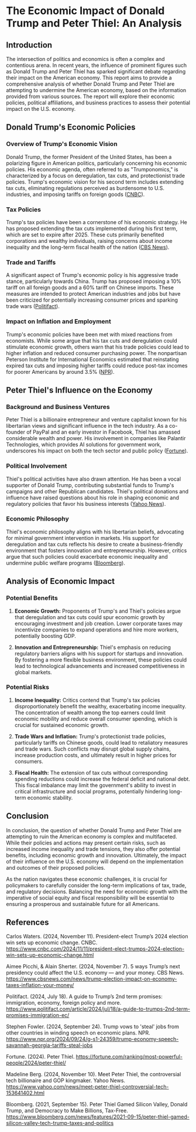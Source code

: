 
# The Economic Impact of Donald Trump and Peter Thiel: An Analysis

## Introduction

The intersection of politics and economics is often a complex and contentious arena. In recent years, the influence of prominent figures such as Donald Trump and Peter Thiel has sparked significant debate regarding their impact on the American economy. This report aims to provide a comprehensive analysis of whether Donald Trump and Peter Thiel are attempting to undermine the American economy, based on the information provided from various sources. The report will explore their economic policies, political affiliations, and business practices to assess their potential impact on the U.S. economy.

## Donald Trump's Economic Policies

### Overview of Trump's Economic Vision

Donald Trump, the former President of the United States, has been a polarizing figure in American politics, particularly concerning his economic policies. His economic agenda, often referred to as "Trumponomics," is characterized by a focus on deregulation, tax cuts, and protectionist trade policies. Trump's economic vision for his second term includes extending tax cuts, eliminating regulations perceived as burdensome to U.S. industries, and imposing tariffs on foreign goods ([CNBC](https://www.cnbc.com/2024/11/11/president-elect-trumps-2024-election-win-sets-up-economic-change.html)).

### Tax Policies

Trump's tax policies have been a cornerstone of his economic strategy. He has proposed extending the tax cuts implemented during his first term, which are set to expire after 2025. These cuts primarily benefited corporations and wealthy individuals, raising concerns about income inequality and the long-term fiscal health of the nation ([CBS News](https://www.cbsnews.com/news/trump-election-impact-on-economy-taxes-inflation-your-money/)).

### Trade and Tariffs

A significant aspect of Trump's economic policy is his aggressive trade stance, particularly towards China. Trump has proposed imposing a 10% tariff on all foreign goods and a 60% tariff on Chinese imports. These measures are intended to protect American industries and jobs but have been criticized for potentially increasing consumer prices and sparking trade wars ([Politifact](https://www.politifact.com/article/2024/jul/18/a-guide-to-trumps-2nd-term-promises-immigration-ec/)).

### Impact on Inflation and Employment

Trump's economic policies have been met with mixed reactions from economists. While some argue that his tax cuts and deregulation could stimulate economic growth, others warn that his trade policies could lead to higher inflation and reduced consumer purchasing power. The nonpartisan Peterson Institute for International Economics estimated that reinstating expired tax cuts and imposing higher tariffs could reduce post-tax incomes for poorer Americans by around 3.5% ([NPR](https://www.npr.org/2024/11/07/nx-s1-5181869/trump-wins-global-economics)).

## Peter Thiel's Influence on the Economy

### Background and Business Ventures

Peter Thiel is a billionaire entrepreneur and venture capitalist known for his libertarian views and significant influence in the tech industry. As a co-founder of PayPal and an early investor in Facebook, Thiel has amassed considerable wealth and power. His involvement in companies like Palantir Technologies, which provides AI solutions for government work, underscores his impact on both the tech sector and public policy ([Fortune](https://fortune.com/ranking/most-powerful-people/2024/peter-thiel/)).

### Political Involvement

Thiel's political activities have also drawn attention. He has been a vocal supporter of Donald Trump, contributing substantial funds to Trump's campaigns and other Republican candidates. Thiel's political donations and influence have raised questions about his role in shaping economic and regulatory policies that favor his business interests ([Yahoo News](https://www.yahoo.com/news/meet-peter-thiel-controversial-tech-153641402.html)).

### Economic Philosophy

Thiel's economic philosophy aligns with his libertarian beliefs, advocating for minimal government intervention in markets. His support for deregulation and tax cuts reflects his desire to create a business-friendly environment that fosters innovation and entrepreneurship. However, critics argue that such policies could exacerbate economic inequality and undermine public welfare programs ([Bloomberg](https://www.bloomberg.com/news/features/2021-09-15/peter-thiel-gamed-silicon-valley-tech-trump-taxes-and-politics)).

## Analysis of Economic Impact

### Potential Benefits

1. **Economic Growth:** Proponents of Trump's and Thiel's policies argue that deregulation and tax cuts could spur economic growth by encouraging investment and job creation. Lower corporate taxes may incentivize companies to expand operations and hire more workers, potentially boosting GDP.

2. **Innovation and Entrepreneurship:** Thiel's emphasis on reducing regulatory barriers aligns with his support for startups and innovation. By fostering a more flexible business environment, these policies could lead to technological advancements and increased competitiveness in global markets.

### Potential Risks

1. **Income Inequality:** Critics contend that Trump's tax policies disproportionately benefit the wealthy, exacerbating income inequality. The concentration of wealth among the top earners could limit economic mobility and reduce overall consumer spending, which is crucial for sustained economic growth.

2. **Trade Wars and Inflation:** Trump's protectionist trade policies, particularly tariffs on Chinese goods, could lead to retaliatory measures and trade wars. Such conflicts may disrupt global supply chains, increase production costs, and ultimately result in higher prices for consumers.

3. **Fiscal Health:** The extension of tax cuts without corresponding spending reductions could increase the federal deficit and national debt. This fiscal imbalance may limit the government's ability to invest in critical infrastructure and social programs, potentially hindering long-term economic stability.

## Conclusion

In conclusion, the question of whether Donald Trump and Peter Thiel are attempting to ruin the American economy is complex and multifaceted. While their policies and actions may present certain risks, such as increased income inequality and trade tensions, they also offer potential benefits, including economic growth and innovation. Ultimately, the impact of their influence on the U.S. economy will depend on the implementation and outcomes of their proposed policies.

As the nation navigates these economic challenges, it is crucial for policymakers to carefully consider the long-term implications of tax, trade, and regulatory decisions. Balancing the need for economic growth with the imperative of social equity and fiscal responsibility will be essential to ensuring a prosperous and sustainable future for all Americans.

## References

Carlos Waters. (2024, November 11). President-elect Trump’s 2024 election win sets up economic change. CNBC. https://www.cnbc.com/2024/11/11/president-elect-trumps-2024-election-win-sets-up-economic-change.html

Aimee Picchi, & Alain Sherter. (2024, November 7). 5 ways Trump’s next presidency could affect the U.S. economy — and your money. CBS News. https://www.cbsnews.com/news/trump-election-impact-on-economy-taxes-inflation-your-money/

Politifact. (2024, July 18). A guide to Trump’s 2nd term promises: immigration, economy, foreign policy and more. https://www.politifact.com/article/2024/jul/18/a-guide-to-trumps-2nd-term-promises-immigration-ec/

Stephen Fowler. (2024, September 24). Trump vows to 'steal' jobs from other countries in winding speech on economic plans. NPR. https://www.npr.org/2024/09/24/g-s1-24359/trump-economy-speech-savannah-georgia-tariffs-steal-jobs

Fortune. (2024). Peter Thiel. https://fortune.com/ranking/most-powerful-people/2024/peter-thiel/

Madeline Berg. (2024, November 10). Meet Peter Thiel, the controversial tech billionaire and GOP kingmaker. Yahoo News. https://www.yahoo.com/news/meet-peter-thiel-controversial-tech-153641402.html

Bloomberg. (2021, September 15). Peter Thiel Gamed Silicon Valley, Donald Trump, and Democracy to Make Billions, Tax-Free. https://www.bloomberg.com/news/features/2021-09-15/peter-thiel-gamed-silicon-valley-tech-trump-taxes-and-politics
